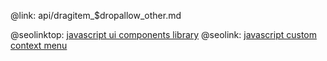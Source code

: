 @link: api/dragitem_$dropallow_other.md

@seolinktop: [javascript ui components library](https://webix.com)
@seolink: [javascript custom context menu](https://webix.com/widget/contextmenu/)